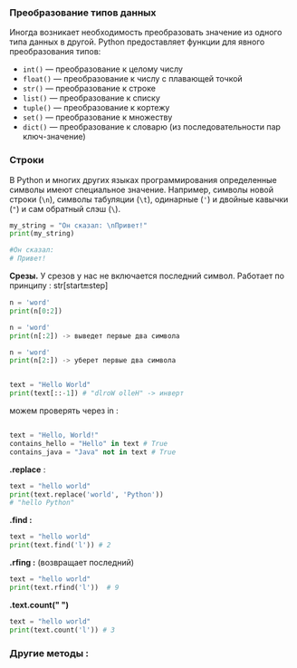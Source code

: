 ### Преобразование типов данных

Иногда возникает необходимость преобразовать значение из одного типа данных в другой. Python предоставляет функции для явного преобразования типов:

- `int()` — преобразование к целому числу
- `float()` — преобразование к числу с плавающей точкой
- `str()` — преобразование к строке
- `list()` — преобразование к списку
- `tuple()` — преобразование к кортежу
- `set()` — преобразование к множеству
- `dict()` — преобразование к словарю (из последовательности пар ключ-значение)


### Строки 


В Python и многих других языках программирования определенные символы имеют специальное значение. Например, символы новой строки (`\n`), символы табуляции (`\t`), одинарные (`'`) и двойные кавычки (`"`) и сам обратный слэш (`\`).

```python
my_string = "Он сказал: \nПривет!"
print(my_string)

#Он сказал: 
# Привет!
```


**Срезы.** 
У срезов у нас не включается последний символ. Работает по принципу : str[start:end:step] 

```python
n = 'word'
print(n[0:2])

n = 'word'
print(n[:2]) -> выведет первые два символа 

n = 'word'
print(n[2:]) -> уберет первые два символа


text = "Hello World" 
print(text[::-1]) # "dlroW olleH" -> инверт

```


можем проверять через in : 

```python

text = "Hello, World!" 
contains_hello = "Hello" in text # True 
contains_java = "Java" not in text # True

```


**.replace**  : 

```python
text = "hello world" 
print(text.replace('world', 'Python'))
# "hello Python"
```


**.find :** 

```python
text = "hello world" 
print(text.find('l')) # 2
```


**.rfing :** (возвращает последний)

```python
text = "hello world"
print(text.rfind('l'))  # 9
```


**.text.count(" ")**

```python
text = "hello world" 
print(text.count('l')) # 3
```


### Другие методы : 


